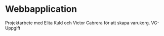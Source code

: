 # Webbapplication
Projektarbete med Elita Kuld och Victor Cabrera för att skapa varukorg. VG-Uppgift
